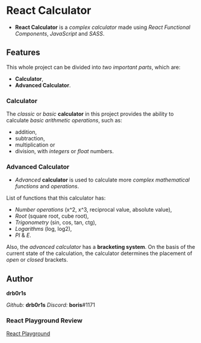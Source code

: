 # React Calculator

- **React Calculator** is a *complex calculator* made using *React Functional Components*, *JavaScript* and *SASS*.

## Features

This whole project can be divided into *two important parts*, which are:
- **Calculator**,
- **Advanced Calculator**.

### Calculator

The *classic* or *basic* **calculator** in this project provides the ability to calculate *basic arithmetic operations*, such as:
- addition,
- subtraction,
- multiplication or
- division,
with *integers* or *float* numbers.

### Advanced Calculator

- *Advanced* **calculator** is used to calculate more *complex mathematical functions* and *operations*.

List of functions that this calculator has:
- *Number operations* (x^2, x^3, reciprocal value, absolute value),
- *Root* (square root, cube root),
- *Trigonometry* (sin, cos, tan, ctg),
- *Logarithms* (log, log2),
- *PI* & *E*.

Also, the *advanced calculator* has a **bracketing system**. On the basis of the current state of the calculation, the calculator determines the placement of *open* or *closed* brackets.

## Author

**drb0r1s**

*Github:* **drb0r1s**
*Discord:* **boris**#1171

### React Playground Review

[React Playground](https://drb0r1s-react-playground.netlify.app/)
